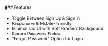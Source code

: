 🖥## Features
- Toggle Between Sign Up & Sign In
- Responsive & Mobile-Friendly
- Minimalistic UI with Soft Gradient Background
- Secure Password Fields
- "Forgot Password" Option for Login
